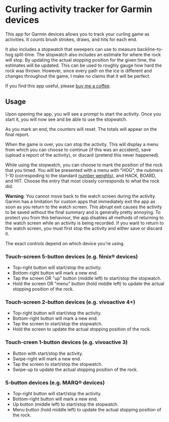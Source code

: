 # Curling activity tracker for Garmin devices

This app for Garmin devices allows you to track your curling game as activities.
It counts brush strokes, draws, and hits for each end.

It also includes a stopwatch that sweepers can use to measure backline-to-hog split-time.
The stopwatch also includes an estimate for where the rock will stop.
By updating the actual stopping position for the given time, the estimates will be updated.
This can be used to roughly gauge how hard the rock was thrown.
However, since every path on the ice is different and changes throughout the game, I make no claims that it will be perfect.

If you find this app useful, please [buy me a coffee](https://ko-fi.com/philmitchell).

## Usage

Upon opening the app, you will see a prompt to start the activity.
Once you start it, you will now see and be able to use the stopwatch.

As you mark an end, the counters will reset.
The totals will appear on the final report.

When the game is over, you can stop the activity.
This will display a menu from which you can choose to continue (if this was an accident), save (upload a report of the activity), or discard (pretend this never happened).

While using the stopwatch, you can choose to mark the position of the rock that you timed.
You will be presented with a menu with "HOG", the nubmers 1-10 (correspoding to the standard [number weights](https://en.wikipedia.org/wiki/Glossary_of_curling)), and HACK, BOARD, and HIT.
Choose the entry that most closely corresponds to what the rock did.

**Warning**:
You cannot move back to the watch screen during the activity.
Garmin has a limitation for custom apps that immediately exit the app as soon as you return to the watch screen.
This abrupt exit causes the activity to be saved without the final summary and is generally pretty annoying.
To protect you from this behaviour, the app disables all methods of returning to the watch screen while an activity is being recorded.
If you want to return to the watch screen, you must first stop the activity and either save or discard it.

The exact controls depend on which device you're using.

### Touch-screen 5-button devices (e.g. fēnix® devices)

- Top-right button will start/stop the activity.
- Bottom-right button will mark a new end.
- Tap the screen OR "up" button (middle left) to start/stop the stopwatch.
- Hold the screen OR "menu" button (hold middle left) to update the actual stopping position of the rock.

### Touch-screen 2-button devices (e.g. vivoactive 4+)

- Top-right button will start/stop the activity.
- Bottom-right button will mark a new end.
- Tap the screen to start/stop the stopwatch.
- Hold the screen to update the actual stopping position of the rock.

### Touch-creen 1-button devices (e.g. vivoactive 3)

- Button with start/stop the activity.
- Swipe-right will mark a new end.
- Tap the screen to start/stop the stopwatch.
- Swipe-up to update the actual stopping position of the rock.

### 5-button devices (e.g. MARQ® devices)

- Top-right button will start/stop the activity.
- Bottom-right button will mark a new end.
- Up button (middle left) to start/stop the stopwatch.
- Menu button (hold middle left) to update the actual stopping position of the rock.